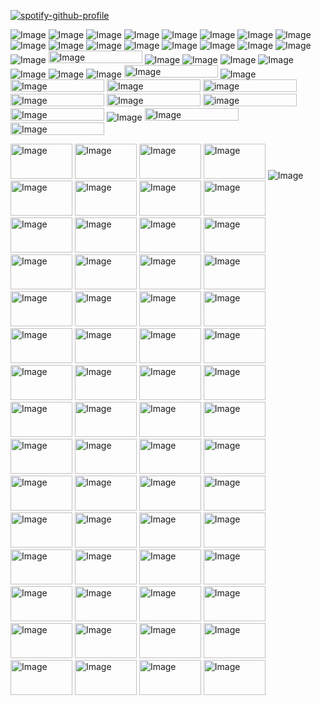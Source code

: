 [![spotify-github-profile](https://spotify-github-profile.kittinanx.com/api/view?uid=312k2hejrji76dyc7cggymrbju2m&cover_image=true&theme=novatorem&show_offline=false&background_color=121212&interchange=true&bar_color=53b14f&bar_color_cover=false)](https://spotify-github-profile.kittinanx.com/api/view?uid=312k2hejrji76dyc7cggymrbju2m&redirect=true)

![Image](https://github.com/user-attachments/assets/21c22f57-89f2-42e7-9027-94f01e937dd2) ![Image](https://github.com/user-attachments/assets/6660a284-e83d-41af-aea7-fbec696edf88) ![Image](https://github.com/user-attachments/assets/8ca8c895-c7b0-4a30-a16c-9ae28de2548c) ![Image](https://github.com/user-attachments/assets/cfd1a9a2-ba03-4880-89be-dbbc284f149b) ![Image](https://github.com/user-attachments/assets/e4152d8c-e521-4775-84af-ca04b3f73a56) ![Image](https://github.com/user-attachments/assets/a6fd51a8-4a99-4c96-bbda-4c8cc65b17d3) ![Image](https://github.com/user-attachments/assets/14988871-5ec3-4033-b6f6-c7dc4773543e) ![Image](https://github.com/user-attachments/assets/a6c4c8f5-0016-4bd9-9131-3d0784784840) ![Image](https://github.com/user-attachments/assets/901b0665-e4ad-4665-bd63-9424ec25a124) ![Image](https://github.com/user-attachments/assets/01f42364-b75c-45ce-9b10-bcdcbbfd76b2) ![Image](https://github.com/user-attachments/assets/642a2706-c568-4895-83fb-d7c6f5111656) ![Image](https://github.com/user-attachments/assets/29ef7412-f0c2-47f5-8e18-6ec4760ee0fd) ![Image](https://github.com/user-attachments/assets/67d97f96-b810-4255-b102-bdf58e1949f3)  ![Image](https://github.com/user-attachments/assets/b95fd3d7-11e9-433d-ab2f-f9bf94aced8d) ![Image](https://github.com/user-attachments/assets/e869602d-0b33-489c-ba28-54f4b8e49d8a) ![Image](https://github.com/user-attachments/assets/545adc59-efe9-405c-aa56-65164bfcf9b7) ![Image](https://github.com/user-attachments/assets/1b9b086f-4c3c-4199-87b4-f70ed526f630) <img width="150" height="20" alt="Image" src="https://github.com/user-attachments/assets/144aea2f-d975-4b05-b519-e3bba10915b3" /> ![Image](https://github.com/user-attachments/assets/11b0fdcd-5b19-4fd9-9e54-c2501033a489) ![Image](https://github.com/user-attachments/assets/ab6c79f5-e25c-4b84-9d1d-fce1c82ff440) ![Image](https://github.com/user-attachments/assets/ec4558e2-3afd-41ac-b5e7-de93173822b1) ![Image](https://github.com/user-attachments/assets/92f59647-cc9e-445b-b2cb-b0f50eb6adbc) ![Image](https://github.com/user-attachments/assets/47c43ff2-d756-41e1-80e5-b093c910388c) ![Image](https://github.com/user-attachments/assets/11e761b3-af59-47b5-aa80-09a5efdf0aaa) ![Image](https://github.com/user-attachments/assets/ec238328-6895-4463-a401-a2c5c256b72a) <img width="150" height="20" alt="Image" src="https://github.com/user-attachments/assets/c0d0cac6-4b0d-466f-a874-4abc2f0443c7" /> ![Image](https://github.com/user-attachments/assets/f983af00-38bf-4ac6-b99b-77e1feb8166d) <img width="150" height="20" alt="Image" src="https://github.com/user-attachments/assets/ad78d297-0dd9-43d3-99c6-8b59572dfad5" /> <img width="150" height="20" alt="Image" src="https://github.com/user-attachments/assets/0fcddc62-5b21-45d8-882b-35c5d0eb0bd2" /> <img width="150" height="20" alt="image" src="https://github.com/user-attachments/assets/4020ddb6-9e71-44d0-b816-95c424b586d1" /> <img width="150" height="20" alt="Image" src="https://github.com/user-attachments/assets/45785ab9-9d8c-4111-80c3-82f0d6f99fca" /> <img width="150" height="20" alt="Image" src="https://github.com/user-attachments/assets/d28d2741-13be-4e5c-9631-2a5e9046a98a" /> <img width="150" height="20" alt="image" src="https://github.com/user-attachments/assets/6dc70182-3ac8-41bb-8be2-c5574ed2e154" /> <img width="150" height="20" alt="Image" src="https://github.com/user-attachments/assets/a6012892-c178-45b5-ba46-fe84bc8fa389" /> ![Image](https://github.com/user-attachments/assets/c94d33b0-49fd-49ca-8b98-095da46acbba) <img width="150" height="20" alt="Image" src="https://github.com/user-attachments/assets/5f4be253-313a-423e-8bd0-cd5e4e5a4eb9" /> <img width="150" height="20" alt="Image" src="https://github.com/user-attachments/assets/5f1854d5-eaac-42fb-b808-9d128dd29a65" /> 


<img width="99" height="56" alt="Image" src="https://github.com/user-attachments/assets/c09bafca-35a2-4b0c-8a9b-da2789eb2c53" /> <img width="99" height="56" alt="Image" src="https://github.com/user-attachments/assets/3cdd9f91-6176-43e2-82c3-6ca385c212b7" /> <img width="99" height="56" alt="Image" src="https://github.com/user-attachments/assets/e006879a-a556-494a-92f2-41fee77aafa9" /> <img width="99" height="56" alt="Image" src="https://github.com/user-attachments/assets/63581cd4-42e7-49ee-bad9-d1c5f2533279" /> ![Image](https://github.com/user-attachments/assets/620389a7-9e4a-4762-a7c4-6173df530d70) <img width="99" height="56" alt="Image" src="https://github.com/user-attachments/assets/c3dc431d-13d0-490b-ad09-846cb6886067" /> <img width="99" height="56" alt="Image" src="https://github.com/user-attachments/assets/ee06f156-a091-42e9-895c-0d1909f25f69" /> <img width="99" height="56" alt="Image" src="https://github.com/user-attachments/assets/e1bb02aa-7f47-4045-b9a7-aff605ffef26" /> <img width="99" height="56" alt="Image" src="https://github.com/user-attachments/assets/c347af9b-d691-4d2a-a57f-93660ce1745e" /> <img width="99" height="56" alt="Image" src="https://github.com/user-attachments/assets/5d639c43-407f-42a0-8361-e5f433bc3fc7" /> <img width="99" height="56" alt="Image" src="https://github.com/user-attachments/assets/39f42631-fcb3-4095-80ef-cf496441269e" /> <img width="99" height="56" alt="Image" src="https://github.com/user-attachments/assets/60edb1e0-f144-470c-a4dc-29210136783c" /> <img width="99" height="56" alt="Image" src="https://github.com/user-attachments/assets/1f7fedb3-2700-4c6f-b166-a0e51432232e" /> <img width="99" height="56" alt="Image" src="https://github.com/user-attachments/assets/4c60a360-5b78-4dfc-a761-7c5ace6a343b" /> <img width="99" height="56" alt="Image" src="https://github.com/user-attachments/assets/9a5f6a4f-6c4e-408e-a507-b82f5fc1de8/2" > <img width="99" height="56" alt="Image" src="https://github.com/user-attachments/assets/b6b31790-fa70-4bf6-8b43-fe16d8a53c99" /> <img width="99" height="56" alt="Image" src="https://github.com/user-attachments/assets/a24ba0fc-1874-4e44-b3e0-b4ea3d9b6584" /> <img width="99" height="56" alt="Image" src="https://github.com/user-attachments/assets/fffdaf73-1855-4b8e-9e30-16fa16caea47" /> <img width="99" height="56" alt="Image" src="https://github.com/user-attachments/assets/25771636-3cf0-4d7a-ac06-a121f2212932" /> <img width="99" height="56" alt="Image" src="https://github.com/user-attachments/assets/aed6f30c-4c2c-4dba-8f6c-c061555dc6ed" /> <img width="99" height="56" alt="Image" src="https://github.com/user-attachments/assets/e5eb3f2b-3152-49ed-a9b1-7ba64585c515" /> <img width="99" height="56" alt="Image" src="https://github.com/user-attachments/assets/2e5b6097-ed53-43f3-b16b-8c9858d02218" /> <img width="99" height="56" alt="Image" src="https://github.com/user-attachments/assets/7f9efe56-6700-4f35-b8aa-461fd1458802" /> <img width="99" height="56" alt="Image" src="https://github.com/user-attachments/assets/7a8589af-5f10-4541-aefd-838f59da0ced" /> <img width="99" height="56" alt="Image" src="https://github.com/user-attachments/assets/499c576e-8da9-45ce-99fe-41c560112f89" /> <img width="99" height="56" alt="Image" src="https://github.com/user-attachments/assets/aed6f30c-4c2c-4dba-8f6c-c061555dc6ed" /> <img width="99" height="56" alt="Image" src="https://github.com/user-attachments/assets/8cfbf322-6a6f-4e07-b318-b1fef9aa08a7" /> <img width="99" height="56" alt="Image" src="https://github.com/user-attachments/assets/1a813c16-42b8-4a5a-a6cf-2c4ba6bfa060" /> <img width="99" height="56" alt="Image" src="https://github.com/user-attachments/assets/09d01df4-7310-467e-b54d-ff54983e8 552" /> <img width="99" height="56" alt="Image" src="https://github.com/user-attachments/assets/5d8b185e-a969-4da6-b8b2-a12a5649319f" /> <img width="99" height="56" alt="Image" src="https://github.com/user-attachments/assets/32fb8bdf-3589-42dc-b164-1f32d2c0d950" /> <img width="99" height="56" alt="Image" src="https://github.com/user-attachments/assets/e2dc26d5-d05c-4961-9d09-e4a2212f3d38" /> <img width="99" height="56" alt="Image" src="https://github.com/user-attachments/assets/293246bf-0c65-4f7c-a6cc-4b2683116339" /> <img width="99" height="56" alt="Image" src="https://github.com/user-attachments/assets/9f4aa70f-397e-4472-b473-2d3f2f277a4a" /> <img width="99" height="56" alt="Image" src="https://github.com/user-attachments/assets/3ecda835-e95e-4ffc-a886-04bca21f9320" /> <img width="99" height="56" alt="Image" src="https://github.com/user-attachments/assets/3e59f392-4344-473c-bed0-72733893558d" /> <img width="99" height="56" alt="Image" src="https://github.com/user-attachments/assets/0c951813-4b05-43ca-afc9-6e1e70be2fff" /> <img width="99" height="56" alt="Image" src="https://github.com/user-attachments/assets/bb5eafe2-9485-4772-b516-56cb5b9022cc" /> <img width="99" height="56" alt="Image" src="https://github.com/user-attachments/assets/05c476c8-5d62-45bc-a68c-13bde2aa2c75" /> <img width="99" height="56" alt="Image" src="https://github.com/user-attachments/assets/10f2981b-1ce3-4c32-ada0-fcbf43fcf503" /> <img width="99" height="56" alt="Image" src="https://github.com/user-attachments/assets/cd5f734a-a085-416f-b6db-379c68defeda" /> <img width="99" height="56" alt="Image" src="https://github.com/user-attachments/assets/53764cc3-ffde-44ed-8e81-dc426ec7304c" /> <img width="99" height="56" alt="Image" src="https://github.com/user-attachments/assets/9049f5da-0345-4be7-86f5-b0a422b51297" /> <img width="99" height="56" alt="Image" src="https://github.com/user-attachments/assets/e41ac8f8-d522-413e-bce0-d37c55e92ab2" /> <img width="99" height="56" alt="Image" src="https://github.com/user-attachments/assets/de1e5cd1-157c-428e-bf75-2d7822106939" /> <img width="99" height="56" alt="Image" src="https://github.com/user-attachments/assets/2fbf32f7-fbb5-4566-ae4d-338bb362a997" /> <img width="99" height="56" alt="Image" src="https://github.com/user-attachments/assets/530c62e6-a94b-473d-9c36-17adba9bf708" /> <img width="99" height="56" alt="Image" src="https://github.com/user-attachments/assets/b0fdb344-006c-46fa-ac45-7026e838eaec" /> <img width="99" height="56" alt="Image" src="https://github.com/user-attachments/assets/152eb44e-dd1b-478d-9c43-eeb3c814b4ec" /> <img width="99" height="56" alt="Image" src="https://github.com/user-attachments/assets/ab5869e3-e963-4664-93ac-05add3d7168c" /> <img width="99" height="56" alt="Image" src="https://github.com/user-attachments/assets/ef2646c9-df98-4793-93a2-ca3624e4fcf5" /> <img width="99" height="56" alt="Image" src="https://github.com/user-attachments/assets/f6e2ae83-d634-4463-a1df-60e21746758b" /> <img width="99" height="56" alt="Image" src="https://github.com/user-attachments/assets/9f4aa70f-397e-4472-b473-2d3f2f277a4a" /> <img width="99" height="56" alt="Image" src="https://github.com/user-attachments/assets/9361f51e-4e2c-4eb1-b76f-79939c56a6e2" /> <img width="99" height="56" alt="Image" src="https://github.com/user-attachments/assets/3e59f392-4344-473c-bed0-72733893558d" /> <img width="99" height="56" alt="Image" src="https://github.com/user-attachments/assets/03d07c9c-5ec3-40bd-bf51-ae177d2fca9e" /> <img width="99" height="56" alt="Image" src="https://github.com/user-attachments/assets/86beecf2-3051-46fc-a7fb-ee75211636c7" /> <img width="99" height="56" alt="Image" src="https://github.com/user-attachments/assets/b43b2e42-5bbc-467b-8f7e-9927c13ea6b6" /> <img width="99" height="56" alt="Image" src="https://github.com/user-attachments/assets/a1ce6350-e39c-4a56-9131-42f09c251c2b" /> <img width="99" height="56" alt="Image" src="https://github.com/user-attachments/assets/e1b64ab3-e6e1-40a8-b8c8-41bebeb15562" /> <img width="99" height="56" alt="Image" src="https://github.com/user-attachments/assets/35dd6cd5-ce31-41f4-a036-152ba5c98d77" />

